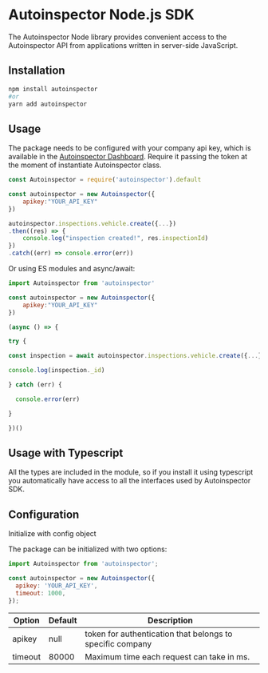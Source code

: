 # Autoinspector Node.js SDK

The Autoinspector Node library provides convenient access to the Autoinspector API from applications written in server-side JavaScript.

## Installation

```bash
npm install autoinspector
#or
yarn add autoinspector
```

## Usage

The package needs to be configured with your company api key, which is available in the [Autoinspector Dashboard](https://dashboard.autoinspector.com.ar/). Require it passing the token at the moment of instantiate Autoinspector class.

```javascript
const Autoinspector = require('autoinspector').default

const autoinspector = new Autoinspector({
    apikey:"YOUR_API_KEY"
})

autoinspector.inspections.vehicle.create({...})
.then((res) => {
    console.log("inspection created!", res.inspectionId)
})
.catch((err) => console.error(err))
```

Or using ES modules and async/await:

```javascript
import Autoinspector from 'autoinspector'

const autoinspector = new Autoinspector({
    apikey:"YOUR_API_KEY"
})

(async () => {

try {

const inspection = await autoinspector.inspections.vehicle.create({...})

console.log(inspection._id)

} catch (err) {

  console.error(err)

}

})()
```

## Usage with Typescript

All the types are included in the module, so if you install it using typescript you automatically have access to all the interfaces used by Autoinspector SDK.

## Configuration

Initialize with config object

The package can be initialized with two options:

```javascript
import Autoinspector from 'autoinspector';

const autoinspector = new Autoinspector({
  apikey: 'YOUR_API_KEY',
  timeout: 1000,
});
```

| Option  | Default | Description                                               |
| ------- | ------- | --------------------------------------------------------- |
| apikey  | null    | token for authentication that belongs to specific company |
| timeout | 80000   | Maximum time each request can take in ms.                 |

